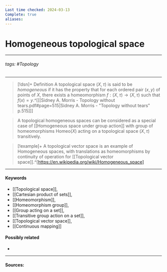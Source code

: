 ```yaml
---
Last time checked: 2024-03-13
Complete: true
aliases:
---
```

# Homogeneous topological space
***
###### tags: #Topology 
***
>[!dsn]+ Definition
>A topological space $(X,\tau)$ is said to be *homogeneous* if it has the property that for each ordered pair $(x,y)$ of points of $X$, there exists a homeomorphism $f:(X,\tau)\to(X,\tau)$ such that $f(x)=y$.^[[[Sidney A. Morris - Topology without tears.pdf#page=515|Sidney A. Morris - "Topology without tears" p.515]]]

>A topological homogeneous spaces can be considered as a special case of [[Homogeneous space under group action]] with group of homeomorphisms $\text{Homeo}(X)$ acting on a topological space $(X,\tau)$ transitively.

>[!example]+ 
>A topological vector space is an example of Homogeneous spaces, with translations as homeomorphisms by continuity of operation for [[Topological vector space]].^[https://en.wikipedia.org/wiki/Homogeneous_space]
***
#### Keywords
- [[Topological space]],
- [[Cartesian product of sets]],
- [[Homeomorphism]],
- [[Homeomorphism group]],
- [[Group acting on a set]],
- [[Transitive group action on a set]],
- [[Topological vector space]],
- [[Continuous mapping]]
#### Possibly related
- 
***
#### Sources: